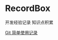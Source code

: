 # RecordBox
开发经验记录 知识点积累

[Git 简单使用记录](https://github.com/Daemon1993/RecordBox/blob/master/GitUse.md)



